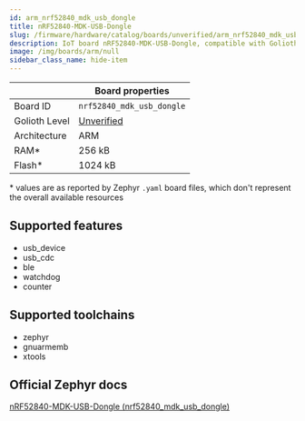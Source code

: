 ```yaml
---
id: arm_nrf52840_mdk_usb_dongle
title: nRF52840-MDK-USB-Dongle
slug: /firmware/hardware/catalog/boards/unverified/arm_nrf52840_mdk_usb_dongle
description: IoT board nRF52840-MDK-USB-Dongle, compatible with Golioth at unverified level.
image: /img/boards/arm/null
sidebar_class_name: hide-item
---
```


[//]: # (This is an auto-generated file, do not edit! Changes to it will be lost upon re-generation)



|                | Board properties     |
| -------------  | -------------------- |
| Board ID       | `nrf52840_mdk_usb_dongle` |
| Golioth Level  | [Unverified](/firmware/hardware#unverified-boards) |
| Architecture   | ARM |
| RAM*           | 256 kB |
| Flash*         | 1024 kB |

\* values are as reported by Zephyr `.yaml` board files, which don't represent the overall available resources



## Supported features

* usb_device
* usb_cdc
* ble
* watchdog
* counter

## Supported toolchains

* zephyr
* gnuarmemb
* xtools

## Official Zephyr docs

[nRF52840-MDK-USB-Dongle (nrf52840_mdk_usb_dongle)](https://docs.zephyrproject.org/3.6.0/boards/arm/nrf52840_mdk_usb_dongle/doc/index.html)
